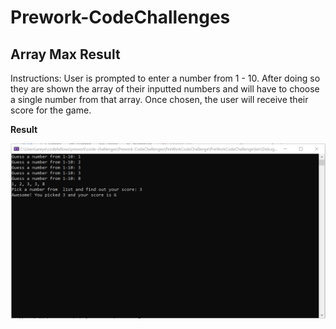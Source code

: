 # Prework-CodeChallenges

## Array Max Result

Instructions: User is prompted to enter a number from 1 - 10. After doing so they are shown the array of their inputted numbers and will have to choose a single number from that array. Once chosen, the user will receive their score for the game.

**Result** 

![Results](array-max.png) 